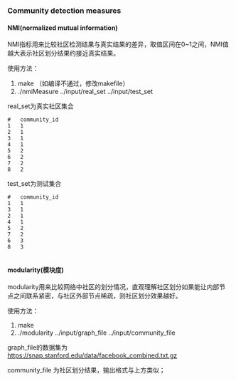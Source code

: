 ### Community detection measures

#### NMI(normalized mutual information)

NMI指标用来比较社区检测结果与真实结果的差异，取值区间在0~1之间，NMI值越大表示社区划分结果约接近真实结果。

使用方法： 

1. make （如编译不通过，修改makefile）
2. ./nmiMeasure ../input/real_set ../input/test_set

real_set为真实社区集合

```
#	community_id
1	1
2	1
3	1
4	1
5	2
6	2
7	2
8	2

```

test_set为测试集合

```
# 	community_id
1	1
3	1
2	1
4	1
5	2
7	2
6	3
8	3


```


#### modularity(模块度)

modularity用来比较网络中社区的划分情况，直观理解社区划分如果能让内部节点之间联系紧密，与社区外部节点稀疏，则社区划分效果越好。

使用方法：

1. make
2. ./modularity ../input/graph_file  ../input/community_file

graph_file的数据集为 https://snap.stanford.edu/data/facebook_combined.txt.gz

community_file 为社区划分结果，输出格式与上方类似；